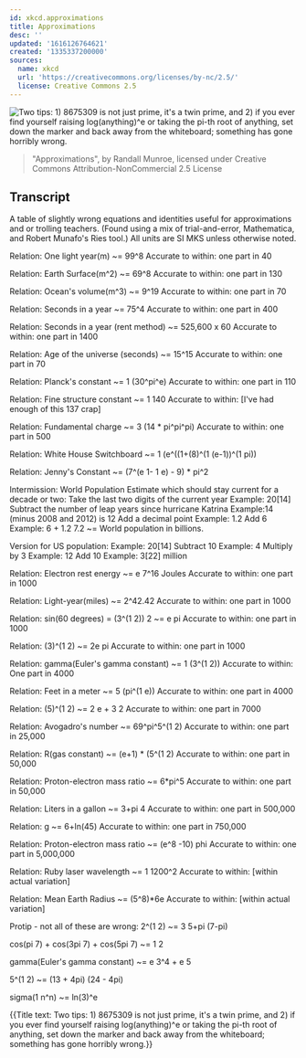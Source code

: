 ```yaml
---
id: xkcd.approximations
title: Approximations
desc: ''
updated: '1616126764621'
created: '1335337200000'
sources:
  name: xkcd
  url: 'https://creativecommons.org/licenses/by-nc/2.5/'
  license: Creative Commons 2.5
---
```

![Two tips: 1) 8675309 is not just prime, it's a twin prime, and 2) if you ever find yourself raising log(anything)^e or taking the pi-th root of anything, set down the marker and back away from the whiteboard; something has gone horribly wrong.](https://imgs.xkcd.com/comics/approximations.png)
> "Approximations", by Randall Munroe, licensed under Creative Commons Attribution-NonCommercial 2.5 License

## Transcript
A table of slightly wrong equations and identities useful for approximations and
or trolling teachers. (Found using a mix of trial-and-error, Mathematica, and Robert Munafo's Ries tool.)  All units are SI MKS unless otherwise noted.

Relation:
One light year(m) ~= 
99^8
Accurate to within: 
one part in 40

Relation:
Earth Surface(m^2) ~=
69^8
Accurate to within:
one part in 130

Relation: 
Ocean's volume(m^3) ~=
9^19
Accurate to within:
one part in 70

Relation:
Seconds in a year ~=
75^4
Accurate to within:
one part in 400

Relation:
Seconds in a year (rent method) ~=
525,600 x 60
Accurate to within:
one part in 1400

Relation:
Age of the universe (seconds) ~=
15^15
Accurate to within:
one part in 70

Relation:
Planck's constant ~=
1
(30^pi^e)
Accurate to within:
one part in 110

Relation:
Fine structure constant ~=
1
140
Accurate to within:
[I've had enough of this 137 crap]

Relation:
Fundamental charge ~=
3
(14 * pi^pi^pi)
Accurate to within:
one part in 500

Relation:
White House Switchboard ~=
1
(e^((1+(8)^(1
(e-1))^(1
pi))

Relation:
Jenny's Constant ~=
(7^(e
1- 1
e) - 9) * pi^2

Intermission: World Population Estimate which should stay current for a decade or two:
Take the last two digits of the current year
Example: 20[14] 
Subtract the number of leap years since hurricane Katrina
Example:14 (minus 2008 and 2012) is 12
Add a decimal point
Example: 1.2
Add 6
Example: 6 + 1.2
7.2 ~= World population in billions.

Version for US population:
Example: 20[14]
Subtract 10
Example: 4
Multiply by 3
Example: 12
Add 10
Example: 3[22] million

Relation:
Electron rest energy ~=
e
7^16 Joules
Accurate to within:
one part in 1000

Relation: 
Light-year(miles) ~=
2^42.42
Accurate to within:
one part in 1000

Relation:
sin(60 degrees) = (3^(1
2))
2 ~= 
e
pi
Accurate to within:
one part in 1000

Relation:
(3)^(1
2) ~=
2e
pi
Accurate to within:
one part in 1000

Relation:
gamma(Euler's gamma constant) ~=
1
(3^(1
2)) 
Accurate to within:
One part in 4000

Relation:
Feet in a meter ~=
5
(pi^(1
e))
Accurate to within:
one part in 4000

Relation:
(5)^(1
2) ~=
2
e + 3
2
Accurate to within:
one part in 7000

Relation:
Avogadro's number ~=
69^pi^5^(1
2)
Accurate to within:
one part in 25,000

Relation:
R(gas constant) ~=
(e+1) * (5^(1
2)
Accurate to within:
one part in 50,000

Relation:
Proton-electron mass ratio ~=
6*pi^5
Accurate to within:
one part in 50,000

Relation:
Liters in a gallon ~=
3+pi
4
Accurate to within:
one part in 500,000

Relation:
g ~=
6+ln(45)
Accurate to within:
one part in 750,000

Relation:
Proton-electron mass ratio ~=
(e^8 -10)
phi
Accurate to within:
one part in 5,000,000

Relation:
Ruby laser wavelength ~=
1
1200^2
Accurate to within:
[within actual variation]

Relation:
Mean Earth Radius ~=
(5^8)*6e
Accurate to within:
[within actual variation]

Protip - not all of these are wrong:
2^(1
2) ~=
3
5+pi
(7-pi)

cos(pi
7) + cos(3pi
7) + cos(5pi
7) ~=
1
2

gamma(Euler's gamma constant) ~=
e
3^4 + e
5

5^(1
2) ~=
(13 + 4pi)
(24 - 4pi)

sigma(1
n^n) ~=
ln(3)^e

{{Title text: Two tips: 1) 8675309 is not just prime, it's a twin prime, and 2) if you ever find yourself raising log(anything)^e or taking the pi-th root of anything, set down the marker and back away from the whiteboard; something has gone horribly wrong.}}
